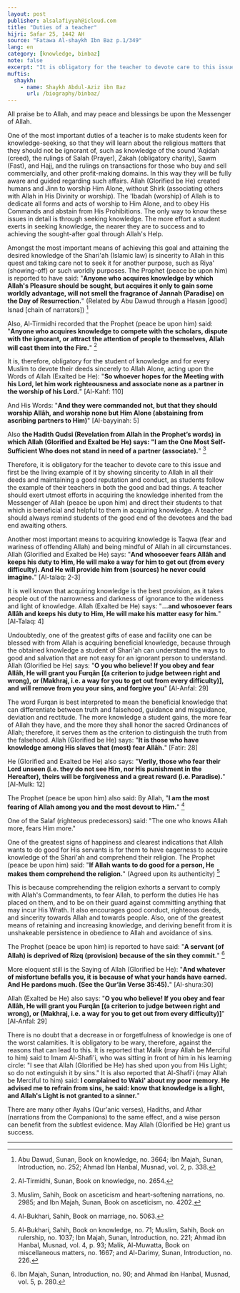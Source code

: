 ```yaml
---
layout: post
publisher: alsalafiyyah@icloud.com
title: "Duties of a teacher"
hijri: Safar 25, 1442 AH
source: "Fatawa Al-shaykh Ibn Baz p.1/349"
lang: en
category: [knowledge, binbaz]
note: false
excerpt: "It is obligatory for the teacher to devote care to this issue and first be the living example of it by showing sincerity to Allah in all their deeds and maintaining a good reputation and conduct, as students follow the example of their teachers in both the good and bad things."
muftis:
  shaykh: 
    - name: Shaykh Abdul-Aziz ibn Baz
      url: /biography/binbaz/
---
```


All praise be to Allah, and may peace and blessings be upon the Messenger of Allah. 

One of the most important duties of a teacher is to make students keen for knowledge-seeking, so that they will learn about the religious matters that they should not be ignorant of, such as knowledge of the sound 'Aqidah (creed), the rulings of Salah (Prayer), Zakah (obligatory charity), Sawm (Fast), and Hajj, and the rulings on transactions for those who buy and sell commercially, and other profit-making domains. In this way they will be fully aware and guided regarding such affairs. Allah (Glorified be He) created humans and Jinn to worship Him Alone, without Shirk (associating others with Allah in His Divinity or worship). The 'Ibadah (worship) of Allah is to dedicate all forms and acts of worship to Him Alone, and to obey His Commands and abstain from His Prohibitions. The only way to know these issues in detail is through seeking knowledge. The more effort a student exerts in seeking knowledge, the nearer they are to success and to achieving the sought-after goal through Allah's Help.

Amongst the most important means of achieving this goal and attaining the desired knowledge of the Shari'ah (Islamic law) is sincerity to Allah in this quest and taking care not to seek it for another purpose, such as Riya' (showing-off) or such worldly purposes. The Prophet (peace be upon him) is reported to have said: "**Anyone who acquires knowledge by which Allah's Pleasure should be sought, but acquires it only to gain some worldly advantage, will not smell the fragrance of Jannah (Paradise) on the Day of Resurrection.**" (Related by Abu Dawud through a Hasan [good] Isnad [chain of narrators]) [^1]

Also, Al-Tirmidhi recorded that the Prophet (peace be upon him) said: "**Anyone who acquires knowledge to compete with the scholars, dispute with the ignorant, or attract the attention of people to themselves, Allah will cast them into the Fire.**" [^2] 

It is, therefore, obligatory for the student of knowledge and for every Muslim to devote their deeds sincerely to Allah Alone, acting upon the Words of Allah (Exalted be He): "**So whoever hopes for the Meeting with his Lord, let him work righteousness and associate none as a partner in the worship of his Lord.**" [Al-Kahf: 110] 

And His Words: "**And they were commanded not, but that they should worship Allâh, and worship none but Him Alone (abstaining from ascribing partners to Him)**" [Al-bayyinah: 5]

Also **the Hadith Qudsi (Revelation from Allah in the Prophet’s words) in which Allah (Glorified and Exalted be He) says: "I am the One Most Self-Sufficient Who does not stand in need of a partner (associate).**" [^3]

Therefore, it is obligatory for the teacher to devote care to this issue and first be the living example of it by showing sincerity to Allah in all their deeds and maintaining a good reputation and conduct, as students follow the example of their teachers in both the good and bad things. A teacher should exert utmost efforts in acquiring the knowledge inherited from the Messenger of Allah (peace be upon him) and direct their students to that which is beneficial and helpful to them in acquiring knowledge. A teacher should always remind students of the good end of the devotees and the bad end awaiting others.

Another most important means to acquiring knowledge is Taqwa (fear and wariness of offending Allah) and being mindful of Allah in all circumstances. Allah (Glorified and Exalted be He) says: "**And whosoever fears Allâh and keeps his duty to Him, He will make a way for him to get out (from every difficulty). And He will provide him from (sources) he never could imagine.**" [Al-talaq: 2-3]

It is well known that acquiring knowledge is the best provision, as it takes people out of the narrowness and darkness of ignorance to the wideness and light of knowledge. Allah (Exalted be He) says: "**...and whosoever fears Allâh and keeps his duty to Him, He will make his matter easy for him.**" [Al-Talaq: 4]

Undoubtedly, one of the greatest gifts of ease and facility one can be blessed with from Allah is acquiring beneficial knowledge, because through the obtained knowledge a student of Shari'ah can understand the ways to good and salvation that are not easy for an ignorant person to understand. Allah (Glorified be He) says: "**O you who believe! If you obey and fear Allâh, He will grant you Furqân [(a criterion to judge between right and wrong), or (Makhraj, i.e. a way for you to get out from every difficulty)], and will remove from you your sins, and forgive you**" [Al-Anfal: 29]

The word Furqan is best interpreted to mean the beneficial knowledge that can differentiate between truth and falsehood, guidance and misguidance, deviation and rectitude. The more knowledge a student gains, the more fear of Allah they have, and the more they shall honor the sacred Ordinances of Allah; therefore, it serves them as the criterion to distinguish the truth from the falsehood. Allah (Glorified be He) says: "**It is those who have knowledge among His slaves that (most) fear Allâh.**" [Fatir: 28]

He (Glorified and Exalted be He) also says: "**Verily, those who fear their Lord unseen (i.e. they do not see Him, nor His punishment in the Hereafter), theirs will be forgiveness and a great reward (i.e. Paradise).**" [Al-Mulk: 12]

The Prophet (peace be upon him) also said: By Allah, "**I am the most fearing of Allah among you and the most devout to Him.**" [^4]

One of the Salaf (righteous predecessors) said: "The one who knows Allah more, fears Him more." 

One of the greatest signs of happiness and clearest indications that Allah wants to do good for His servants is for them to have eagerness to acquire knowledge of the Shari'ah and comprehend their religion. The Prophet (peace be upon him) said: "**If Allah wants to do good for a person, He makes them comprehend the religion.**" (Agreed upon its authenticity) [^5]

This is because comprehending the religion exhorts a servant to comply with Allah's Commandments, to fear Allah, to perform the duties He has placed on them, and to be on their guard against committing anything that may incur His Wrath. It also encourages good conduct, righteous deeds, and sincerity towards Allah and towards people. Also, one of the greatest means of retaining and increasing knowledge, and deriving benefit from it is unshakeable persistence in obedience to Allah and avoidance of sins. 

The Prophet (peace be upon him) is reported to have said: "**A servant (of Allah) is deprived of Rizq (provision) because of the sin they commit.**" [^6]

More eloquent still is the Saying of Allah (Glorified be He): "**And whatever of misfortune befalls you, it is because of what your hands have earned. And He pardons much. (See the Qur’ân Verse 35:45).**" [Al-shura:30] 

Allah (Exalted be He) also says: "**O you who believe! If you obey and fear Allâh, He will grant you Furqân [(a criterion to judge between right and wrong), or (Makhraj, i.e. a way for you to get out from every difficulty)]**" [Al-Anfal: 29]

There is no doubt that a decrease in or forgetfulness of knowledge is one of the worst calamities. It is obligatory to be wary, therefore, against the reasons that can lead to this. It is reported that Malik (may Allah be Merciful to him) said to Imam Al-Shafi'i, who was sitting in front of him in his learning circle: "I see that Allah (Glorified be He) has shed upon you from His Light; so do not extinguish it by sins." It is also reported that Al-Shafi'i (may Allah be Merciful to him) said: **I complained to Waki' about my poor memory. He advised me to refrain from sins, he said: know that knowledge is a light, and Allah's Light is not granted to a sinner.**"

There are many other Ayahs (Qur'anic verses), Hadiths, and Athar (narrations from the Companions) to the same effect, and a wise person can benefit from the subtlest evidence. May Allah (Glorified be He) grant us success.

---

[^1]: Abu Dawud, Sunan, Book on knowledge, no. 3664; Ibn Majah, Sunan, Introduction, no. 252; Ahmad Ibn Hanbal, Musnad, vol. 2, p. 338.
[^2]: Al-Tirmidhi, Sunan, Book on knowledge, no. 2654.
[^3]: Muslim, Sahih, Book on asceticism and heart-softening narrations, no. 2985; and Ibn Majah, Sunan, Book on asceticism, no. 4202.
[^4]: Al-Bukhari, Sahih, Book on marriage, no. 5063.
[^5]: Al-Bukhari, Sahih, Book on knowledge, no. 71; Muslim, Sahih, Book on rulership, no. 1037; Ibn Majah, Sunan, Introduction, no. 221; Ahmad ibn Hanbal, Musnad, vol. 4, p. 93; Malik, Al-Muwatta, Book on miscellaneous matters, no. 1667; and Al-Darimy, Sunan, Introduction, no. 226.
[^6]: Ibn Majah, Sunan, Introduction, no. 90; and Ahmad ibn Hanbal, Musnad, vol. 5, p. 280.
